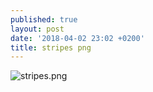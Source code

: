 ```yaml
---
published: true
layout: post
date: '2018-04-02 23:02 +0200'
title: stripes png
---
```

![stripes.png]({{site.baseurl}}/media/stripes.png)

